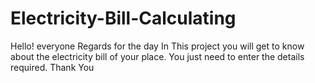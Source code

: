 # Electricity-Bill-Calculating
Hello! everyone
Regards for the day
In This project you will get to know about the electricity bill of your place. You just need to enter the details required. 
Thank You
